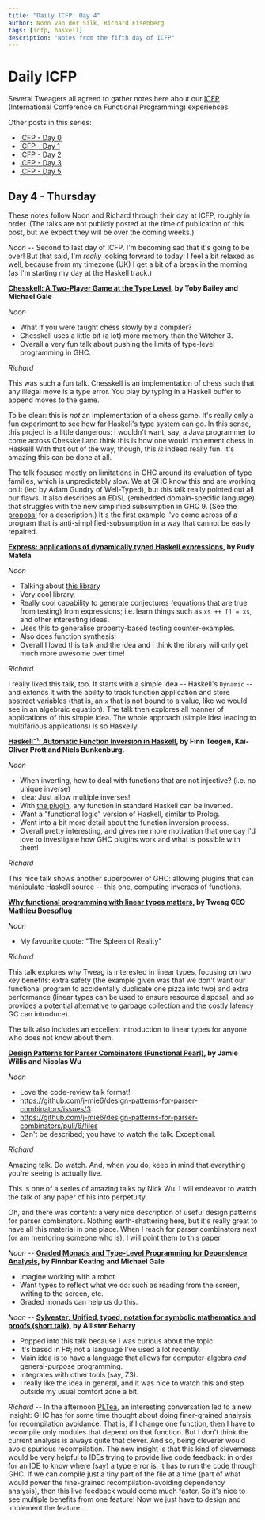 ```yaml
---
title: "Daily ICFP: Day 4"
author: Noon van der Silk, Richard Eisenberg
tags: [icfp, haskell]
description: "Notes from the fifth day of ICFP"
---
```


# Daily ICFP

Several Tweagers all agreed to gather notes here about our
[ICFP](https://icfp21.sigplan.org/) (International Conference on Functional
Programming) experiences.

Other posts in this series:

- [ICFP - Day 0](/blog/2021-08-23-icfp0/)
- [ICFP - Day 1](/blog/2021-08-24-icfp1/)
- [ICFP - Day 2](/blog/2021-08-25-icfp2/)
- [ICFP - Day 3](/blog/2021-08-26-icfp3/)
- [ICFP - Day 5](/blog/2021-08-30-icfp5/)

## Day 4 - Thursday

These notes follow Noon and Richard through their day at ICFP,
roughly in order. (The talks are not publicly posted at the time
of publication of this post, but we expect they will be over the
coming weeks.)

_Noon_ -- Second to last day of ICFP. I'm becoming sad that it's
going to be over! But that said, I'm _really_ looking forward to today!
I feel a bit relaxed as well, because from my timezone (UK) I get a bit
of a break in the morning (as I'm starting my day at the Haskell track.)

**[Chesskell: A Two-Player Game at the Type Level](https://icfp21.sigplan.org/details/haskellsymp-2021/9/Chesskell-A-Two-Player-Game-at-the-Type-Level), by Toby Bailey and Michael Gale**

_Noon_

- What if you were taught chess slowly by a compiler?
- Chesskell uses a little bit (a lot) more memory than the Witcher 3.
- Overall a very fun talk about pushing the limits of type-level programming in GHC.

_Richard_

This was such a fun talk. Chesskell is an implementation of chess such that
any illegal move is a type error. You play by typing in a Haskell buffer to
append moves to the game.

To be clear: this is _not_ an implementation of a chess game. It's really only
a fun experiment to see how far Haskell's type system can go. In this sense,
this project is a little dangerous: I wouldn't want, say, a Java programmer to
come across Chesskell and think this is how one would implement chess in
Haskell! With that out of the way, though, this _is_ indeed really fun. It's
amazing this can be done at all.

The talk focused mostly on limitations in GHC around its evaluation of type
families, which is unpredictably slow. We at GHC know this and are working on
it (led by Adam Gundry of Well-Typed), but this talk really pointed out all
our flaws. It also describes an EDSL (embedded domain-specific language) that
struggles with the new simplified subsumption in GHC 9. (See the
[proposal](https://github.com/ghc-proposals/ghc-proposals/pull/287) for a
description.) It's the first example I've come across of a program that is
anti-simplified-subsumption in a way that cannot be easily repaired.

**[Express: applications of dynamically typed Haskell expressions](https://icfp21.sigplan.org/details/haskellsymp-2021/8/Express-applications-of-dynamically-typed-Haskell-expressions), by Rudy Matela**

_Noon_

- Talking about [this library](https://hackage.haskell.org/package/express)
- Very cool library.
- Really cool capability to generate conjectures (equations that are true from testing) from expressions; i.e. learn things such as `xs ++ [] = xs`, and other interesting ideas.
- Uses this to generalise property-based testing counter-examples.
- Also does function synthesis!
- Overall I loved this talk and the idea and I think the library will only get much more awesome over time!

_Richard_

I really liked this talk, too. It starts with a simple idea -- Haskell's
`Dynamic` -- and extends it with the ability to track function application and
store abstract variables (that is, an `x` that is not bound to a value, like
we would see in an algebraic equation). The talk then explores all manner of
applications of this simple idea. The whole approach (simple idea leading to
multifarious applications) is so Haskelly.

**[Haskell⁻¹: Automatic Function Inversion in Haskell](https://icfp21.sigplan.org/details/haskellsymp-2021/4/Haskell-Automatic-Function-Inversion-in-Haskell), by Finn Teegen, Kai-Oliver Prott and Niels Bunkenburg.**

_Noon_

- When inverting, how to deal with functions that are not injective? (i.e. no unique inverse)
- Idea: Just allow multiple inverses!
- With [the plugin](https://github.com/cau-placc/inversion-plugin), any function in standard Haskell can be inverted.
- Want a "functional logic" version of Haskell, similar to Prolog.
- Went into a bit more detail about the function inversion process.
- Overall pretty interesting, and gives me more motivation that one day I'd love to investigate how GHC plugins work and what is possible with them!

_Richard_

This nice talk shows another superpower of GHC: allowing plugins that can
manipulate Haskell source -- this one, computing inverses of functions.

**[Why functional programming with linear types matters](https://icfp21.sigplan.org/details/haskellsymp-2021/12/Why-Functional-Programming-with-Linear-Types-Matters), by Tweag CEO Mathieu Boespflug**

_Noon_

- My favourite quote: "The Spleen of Reality"

_Richard_

This talk explores why Tweag is interested in linear types, focusing on two
key benefits: extra safety (the example given was that we don't want our
functional program to accidentally duplicate one pizza into two) and extra
performance (linear types can be used to ensure resource disposal, and so
provides a potential alternative to garbage collection and the costly latency
GC can introduce).

The talk also includes an excellent introduction to linear types for anyone
who does not know about them.

**[Design Patterns for Parser Combinators (Functional Pearl)](https://icfp21.sigplan.org/details/haskellsymp-2021/6/Design-Patterns-for-Parser-Combinators-Functional-Pearl-), by Jamie Willis and Nicolas Wu**

_Noon_

- Love the code-review talk format!
- <https://github.com/j-mie6/design-patterns-for-parser-combinators/issues/3>
- <https://github.com/j-mie6/design-patterns-for-parser-combinators/pull/6/files>
- Can't be described; you have to watch the talk. Exceptional.

_Richard_

Amazing talk. Do watch. And, when you do, keep in mind that everything you're
seeing is actually live.

This is one of a series of amazing talks by Nick Wu. I will endeavor to watch
the talk of any paper of his into perpetuity.

Oh, and there was content: a very nice description of useful design patterns
for parser combinators. Nothing earth-shattering here, but it's really great
to have all this material in one place. When I reach for parser combinators
next (or am mentoring someone who is), I will point them to this paper.

_Noon_ -- **[Graded Monads and Type-Level Programming for Dependence Analysis](https://icfp21.sigplan.org/details/haskellsymp-2021/3/Graded-Monads-and-Type-Level-Programming-for-Dependence-Analysis), by Finnbar Keating and Michael Gale**

- Imagine working with a robot.
- Want types to reflect what we do: such as reading from the screen, writing to the screen, etc.
- Graded monads can help us do this.

_Noon_ -- **[Sylvester: Unified, typed, notation for symbolic mathematics and proofs (short talk)](https://icfp21.sigplan.org/details/mlfamilyworkshop-2021-papers/6/Sylvester-Unified-typed-notation-for-symbolic-mathematics-and-proofs-short-talk-), by Allister Beharry**

- Popped into this talk because I was curious about the topic.
- It's based in F#; not a language I've used a lot recently.
- Main idea is to have a language that allows for computer-algebra _and_ general-purpose programming.
- Integrates with other tools (say, Z3).
- I really like the idea in general, and it was nice to watch this and step outside my usual comfort zone a bit.

_Richard_ -- In the afternoon [PLTea](https://pltea.github.io/), an
interesting conversation led to a new insight: GHC has for some time thought
about doing finer-grained analysis for recompilation avoidance. That is, if I
change one function, then I have to recompile only modules that depend on
that function. But I don't think the current analysis is always quite that
clever. And so, being cleverer would avoid spurious recompilation. The new
insight is that this kind of cleverness would be very helpful to IDEs trying
to provide live code feedback: in order for an IDE to know where (say) a type
error is, it has to run the code through GHC. If we can compile just a tiny
part of the file at a time (part of what would power the fine-grained
recompilation-avoiding dependency analysis), then this live feedback would
come much faster. So it's nice to see multiple benefits from one feature! Now
we just have to design and implement the feature...
